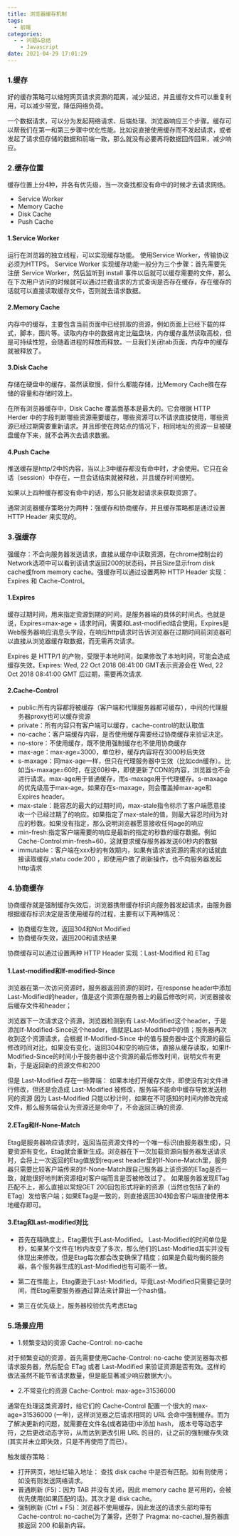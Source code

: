 ```yaml
---
title: 浏览器缓存机制
tags:
  - 前端
categories:
  - - 问题&总结
    - Javascript
date: 2021-04-29 17:01:29
---
```


### 1.缓存

好的缓存策略可以缩短网页请求资源的距离，减少延迟，并且缓存文件可以重复利用，可以减少带宽，降低网络负荷。

一个数据请求，可以分为发起网络请求、后端处理、浏览器响应三个步骤。缓存可以帮我们在第一和第三步骤中优化性能。比如说直接使用缓存而不发起请求，或者发起了请求但存储的数据和前端一致，那么就没有必要再将数据回传回来，减少响应。

### 2.缓存位置

缓存位置上分4种，并各有优先级，当一次查找都没有命中的时候才去请求网络。

+ Service Worker
+ Memory Cache
+ Disk Cache
+ Push Cache

#### 1.Service Worker

运行在浏览器的独立线程，可以实现缓存功能。
使用Service Worker，传输协议必须为HTTPS。
Service Worker 实现缓存功能一般分为三个步骤：首先需要先注册 Service Worker，然后监听到 install 事件以后就可以缓存需要的文件，那么在下次用户访问的时候就可以通过拦截请求的方式查询是否存在缓存，存在缓存的话就可以直接读取缓存文件，否则就去请求数据。

#### 2.Memory Cache

内存中的缓存，主要包含当前页面中已经抓取的资源，例如页面上已经下载的样式，脚本，图片等。读取内存中的数据肯定比磁盘块，内存缓存虽然读取高校，但是可持续性短，会随着进程的释放而释放。一旦我们关闭tab页面，内存中的缓存就被释放了。

#### 3.Disk Cache

存储在硬盘中的缓存，虽然读取慢，但什么都能存储，比Memory Cache胜在存储的容量和存储时效上。

在所有浏览器缓存中，Disk Cache 覆盖面基本是最大的。它会根据 HTTP Herder 中的字段判断哪些资源需要缓存，哪些资源可以不请求直接使用，哪些资源已经过期需要重新请求。并且即使在跨站点的情况下，相同地址的资源一旦被硬盘缓存下来，就不会再次去请求数据。

#### 4.Push Cache

推送缓存是http/2中的内容，当以上3中缓存都没有命中时，才会使用。它只在会话（session）中存在，一旦会话结束就被释放，并且缓存时间很短。

如果以上四种缓存都没有命中的话，那么只能发起请求来获取资源了。

通常浏览器缓存策略分为两种：强缓存和协商缓存，并且缓存策略都是通过设置 HTTP Header 来实现的。

### 3.强缓存

强缓存：不会向服务器发送请求，直接从缓存中读取资源，在chrome控制台的Network选项中可以看到该请求返回200的状态码，并且Size显示from disk cache或from memory cache。强缓存可以通过设置两种 HTTP Header 实现：Expires 和 Cache-Control。

#### 1.Expires

缓存过期时间，用来指定资源到期的时间，是服务器端的具体的时间点。也就是说，Expires=max-age + 请求时间，需要和Last-modified结合使用。Expires是Web服务器响应消息头字段，在响应http请求时告诉浏览器在过期时间前浏览器可以直接从浏览器缓存取数据，而无需再次请求。

Expires 是 HTTP/1 的产物，受限于本地时间，如果修改了本地时间，可能会造成缓存失效。Expires: Wed, 22 Oct 2018 08:41:00 GMT表示资源会在 Wed, 22 Oct 2018 08:41:00 GMT 后过期，需要再次请求.

#### 2.Cache-Control

+ public:所有内容都将被缓存（客户端和代理服务器都可缓存），中间的代理服务器proxy也可以缓存资源
+ private：所有内容只有客户端可以缓存，cache-control的默认取值
+ no-cache：客户端缓存内容，是否使用缓存需要经过协商缓存来验证决定。
+ no-store：不使用缓存，既不使用强制缓存也不使用协商缓存
+ max-age：max-age=3000，单位秒，缓存内容将在3000秒后失效
+ s-maxage：同max-age一样，但只在代理服务器中生效（比如cdn缓存）。比如当s-maxage=60时，在这60秒中，即使更新了CDN的内容，浏览器也不会进行请求。max-age用于普通缓存，而s-maxage用于代理缓存。s-maxage的优先级高于max-age。如果存在s-maxage，则会覆盖掉max-age和Expires header。
+ max-stale：能容忍的最大的过期时间，max-stale指令标示了客户端愿意接收一个已经过期了的响应。如果指定了max-stale的值，则最大容忍时间为对应的秒数。如果没有指定，那么说明浏览器愿意接收任何age的响应
+ min-fresh:指定客户端需要的响应是最新的指定的秒数的缓存数据。例如 Cache-Control:min-fresh=60，这就要求缓存服务器发送60秒内的数据
+ immutable：客户端在xxx秒的有效期内，如果有请求该资源的需求的话就直接读取缓存,statu code:200 ，即使用户做了刷新操作，也不向服务器发起http请求
  
### 4.协商缓存

协商缓存就是强制缓存失效后，浏览器携带缓存标识向服务器发起请求，由服务器根据缓存标识决定是否使用缓存的过程，主要有以下两种情况：

+ 协商缓存生效，返回304和Not Modified
+ 协商缓存失效，返回200和请求结果
  
协商缓存可以通过设置两种 HTTP Header 实现：Last-Modified 和 ETag

#### 1.Last-modified和If-modified-Since

浏览器在第一次访问资源时，服务器返回资源的同时，在response header中添加 Last-Modified的header，值是这个资源在服务器上的最后修改时间，浏览器接收后缓存文件和header；

浏览器下一次请求这个资源，浏览器检测到有 Last-Modified这个header，于是添加If-Modified-Since这个header，值就是Last-Modified中的值；服务器再次收到这个资源请求，会根据 If-Modified-Since 中的值与服务器中这个资源的最后修改时间对比，如果没有变化，返回304和空的响应体，直接从缓存读取，如果If-Modified-Since的时间小于服务器中这个资源的最后修改时间，说明文件有更新，于是返回新的资源文件和200

但是 Last-Modified 存在一些弊端：
如果本地打开缓存文件，即使没有对文件进行修改，但还是会造成 Last-Modified 被修改，服务端不能命中缓存导致发送相同的资源
因为 Last-Modified 只能以秒计时，如果在不可感知的时间内修改完成文件，那么服务端会认为资源还是命中了，不会返回正确的资源.

#### 2.ETag和If-None-Match

Etag是服务器响应请求时，返回当前资源文件的一个唯一标识(由服务器生成)，只要资源有变化，Etag就会重新生成。浏览器在下一次加载资源向服务器发送请求时，会将上一次返回的Etag值放到request header里的If-None-Match里，服务器只需要比较客户端传来的If-None-Match跟自己服务器上该资源的ETag是否一致，就能很好地判断资源相对客户端而言是否被修改过了。
如果服务器发现ETag匹配不上，那么直接以常规GET 200回包形式将新的资源（当然也包括了新的ETag）发给客户端；如果ETag是一致的，则直接返回304知会客户端直接使用本地缓存即可。

#### 3.Etag和Last-modified对比

+ 首先在精确度上，Etag要优于Last-Modified。
Last-Modified的时间单位是秒，如果某个文件在1秒内改变了多次，那么他们的Last-Modified其实并没有体现出来修改，但是Etag每次都会改变确保了精度；如果是负载均衡的服务器，各个服务器生成的Last-Modified也有可能不一致。

+ 第二在性能上，Etag要逊于Last-Modified，毕竟Last-Modified只需要记录时间，而Etag需要服务器通过算法来计算出一个hash值。
+ 第三在优先级上，服务器校验优先考虑Etag

### 5.场景应用

+ 1.频繁变动的资源
Cache-Control: no-cache

对于频繁变动的资源，首先需要使用Cache-Control: no-cache 使浏览器每次都请求服务器，然后配合 ETag 或者 Last-Modified 来验证资源是否有效。这样的做法虽然不能节省请求数量，但是能显著减少响应数据大小。

+ 2.不常变化的资源
Cache-Control: max-age=31536000

通常在处理这类资源时，给它们的 Cache-Control 配置一个很大的 max-age=31536000 (一年)，这样浏览器之后请求相同的 URL 会命中强制缓存。而为了解决更新的问题，就需要在文件名(或者路径)中添加 hash， 版本号等动态字符，之后更改动态字符，从而达到更改引用 URL 的目的，让之前的强制缓存失效 (其实并未立即失效，只是不再使用了而已）。

触发缓存策略：

+ 打开网页，地址栏输入地址： 查找 disk cache 中是否有匹配。如有则使用；如没有则发送网络请求。
+ 普通刷新 (F5)：因为 TAB 并没有关闭，因此 memory cache 是可用的，会被优先使用(如果匹配的话)。其次才是 disk cache。
+ 强制刷新 (Ctrl + F5)：浏览器不使用缓存，因此发送的请求头部均带有 Cache-control: no-cache(为了兼容，还带了 Pragma: no-cache),服务器直接返回 200 和最新内容。